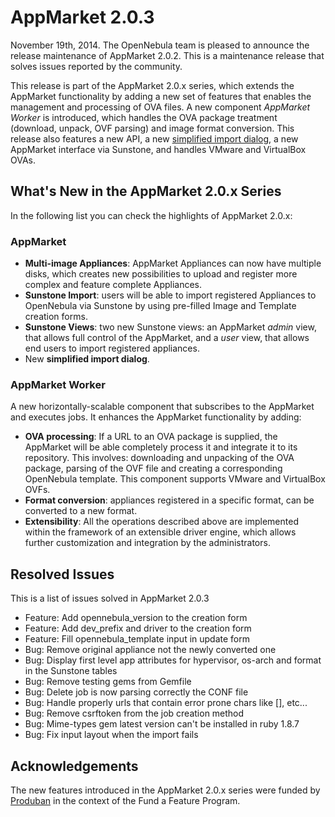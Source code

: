AppMarket 2.0.3
===============

November 19th, 2014. The OpenNebula team is pleased to announce the release maintenance of AppMarket 2.0.2. This is a maintenance release that solves issues reported by the community.

This release is part of the AppMarket 2.0.x series, which extends the AppMarket functionality by adding a new set of features that enables the management and processing of OVA files. A new component *AppMarket Worker* is introduced, which handles the OVA package treatment (download, unpack, OVF parsing) and image format conversion. This release also features a new API, a new [simplified import dialog](../usage.md), a new AppMarket interface via Sunstone, and handles VMware and VirtualBox OVAs.

What's New in the AppMarket 2.0.x Series
-----------------------------------------

In the following list you can check the highlights of AppMarket 2.0.x:

### AppMarket

* **Multi-image Appliances**: AppMarket Appliances can now have multiple disks, which creates new possibilities to upload and register more complex and feature complete Appliances.
* **Sunstone Import**: users will be able to import registered Appliances to OpenNebula via Sunstone by using pre-filled Image and Template creation forms.
* **Sunstone Views**: two new Sunstone views: an AppMarket *admin* view, that allows full control of the AppMarket, and a *user* view, that allows end users to import registered appliances.
* New **simplified import dialog**.

### AppMarket Worker

A new horizontally-scalable component that subscribes to the AppMarket and executes jobs. It enhances the AppMarket functionality by adding:

* **OVA processing**: If a URL to an OVA package is supplied, the AppMarket will be able completely process it and integrate it to its repository. This involves: downloading and unpacking of the OVA package, parsing of the OVF file and creating a corresponding OpenNebula template. This component supports VMware and VirtualBox OVFs.
* **Format conversion**: appliances registered in a specific format, can be converted to a new format.
* **Extensibility**: All the operations described above are implemented within the framework of an extensible driver engine, which allows further customization and integration by the administrators.

Resolved Issues
---------------

This is a list of issues solved in AppMarket 2.0.3

- Feature: Add opennebula_version to the creation form
- Feature: Add dev_prefix and driver to the creation form
- Feature: Fill opennebula_template input in update form
- Bug: Remove original appliance not the newly converted one
- Bug: Display first level app attributes for hypervisor, os-arch and format in the Sunstone tables
- Bug: Remove testing gems from Gemfile
- Bug: Delete job is now parsing correctly the CONF file
- Bug: Handle properly urls that contain error prone chars like [], etc...
- Bug: Remove csrftoken from the job creation method
- Bug: Mime-types gem latest version can't be installed in ruby 1.8.7
- Bug: Fix input layout when the import fails

Acknowledgements
----------------

The new features introduced in the AppMarket 2.0.x series were funded by [Produban](http://www.produban.com/) in the context of the Fund a Feature Program.
